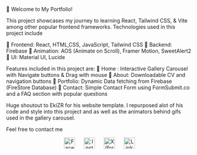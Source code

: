 🚀 Welcome to My Portfolio!

This project showcases my journey to learning React, Tailwind CSS, & Vite among other popular frontend frameworks. Technologies used in this project include 

🔹 Frontend: React, HTML,CSS, JavaScript, Tailwind CSS
🔹 Backend: Firebase
🔹 Animation: AOS (Animate on Scroll), Framer Motion, SweetAlert2
🔹 UI: Material UI, Lucide

Features included in this project are: 
🔹 Home : Interactive Gallery Carousel with Navigate buttons & Drag with mouse
🔹 About: Downloadable CV and navigation buttons
🔹 Portfolio: Dynamic Data fetching from Firebase (FireStore Database) 
🔹 Contact: Simple Contact Form using FormSubmit.co and a FAQ section with popular questions


Huge shoutout to EkiZR for his website template. I repurposed alot of his code and style into this project and as well as the animators behind gifs used in the gallery carousel.

Feel free to contact me
<div align="center">
  <a href="https://www.facebook.com/XxAni10NxX/"><img src="images/facebook.png" alt="Facebook" width="30px" style="margin: 0 10px;"></a>
  <a href="https://www.instagram.com/incarcerated_abyss/"><img src="images/instagram.png" alt="Instagram" width="30px" style="margin: 0 10px;"></a>
  <a href="https://x.com/incarcerated_ab"><img src="images/twitter.png" alt="X (formerly Twitter)" width="30px" style="margin: 0 10px;"></a>
  <a href="https://www.linkedin.com/in/akshat-newal-700021268/"><img src="images/linkedin.png" alt="LinkedIn" width="30px" style="margin: 0 10px;"></a>
</div>
